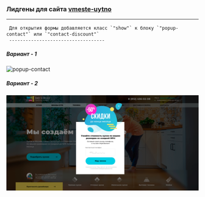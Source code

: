 ### Лидгены для сайта [vmeste-uytno](https://vmeste-uytno.ru/)
-----------------------------------
     Для открытия формы добавляется класс `"show"` к блоку `"popup-contact"` или `"contact-discount"`
     -----------------------------------
##### Вариант - 1
![popup-contact](https://github.com/adwin-agency/Vmeste-uytno-popup/raw/main/layout/popup-contact.png)

##### Вариант - 2
![contact-discount](https://github.com/adwin-agency/Vmeste-uytno-popup/raw/main/layout/contact-discount.png)
